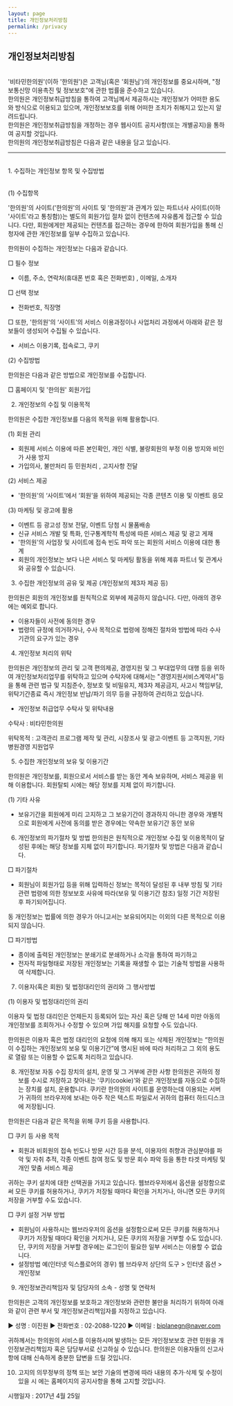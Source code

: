 ```yaml
---
layout: page
title: 개인정보처리방침
permalink: /privacy
---
```


<h2 class="content-heading">
  <strong>개인정보처리방침</strong>
</h2>

<p style="white-space:pre-line">
  '비타민한의원'(이하 '한의원')은 고객님(혹은 '회원님')의 개인정보를 중요시하며, "정보통신망 이용촉진 및 정보보호"에 관한 법률을 준수하고 있습니다.
  한의원은 개인정보취급방침을 통하여 고객님께서 제공하시는 개인정보가 어떠한 용도와 방식으로 이용되고 있으며, 개인정보보호를 위해 어떠한 조치가 취해지고 있는지 알려드립니다. 
  한의원은 개인정보취급방침을 개정하는 경우 웹사이트 공지사항(또는 개별공지)을 통하여 공지할 것입니다.
  한의원의 개인정보취급방침은 다음과 같은 내용을 담고 있습니다. 
</p>

<hr>

<p style="white-space:pre-line">
  1. 수집하는 개인정보 항목 및 수집방법

  (1) 수집항목 

  '한의원'의 사이트('한의원'의 사이트 및 '한의원'과 관계가 있는 파트너사 사이트(이하 '사이트'라고 통칭함))는 별도의 회원가입 절차 없이 컨텐츠에 자유롭게 접근할 수 있습니다. 다만, 회원에게만 제공되는 컨텐츠를 접근하는 경우에 한하여 회원가입을 통해 신청자에 관한 개인정보를 일부 수집하고 있습니다. 

  한의원이 수집하는 개인정보는 다음과 같습니다. 

  □ 필수 정보
  - 이름, 주소, 연락처(휴대폰 번호 혹은 전화번호) , 이메일, 소개자

  □ 선택 정보
  - 전화번호, 직장명

  □ 또한, '한의원'의 ‘사이트’의 서비스 이용과정이나 사업처리 과정에서 아래와 같은 정보들이 생성되어 수집될 수 있습니다.
  - 서비스 이용기록, 접속로그, 쿠키 

  (2) 수집방법 

  한의원은 다음과 같은 방법으로 개인정보를 수집합니다. 

  □ 홈페이지 및 '한의원' 회원가입 

  2. 개인정보의 수집 및 이용목적

  한의원은 수집한 개인정보를 다음의 목적을 위해 활용합니다. 

  (1) 회원 관리
  - 회원제 서비스 이용에 따른 본인확인, 개인 식별, 불량회원의 부정 이용 방지와 비인가 사용 방지
  - 가입의사, 불만처리 등 민원처리 , 고지사항 전달 

  (2) 서비스 제공
  - '한의원'의 ‘사이트’에서 ‘회원’을 위하여 제공되는 각종 콘텐츠 이용 및 이벤트 응모 

  (3) 마케팅 및 광고에 활용
  - 이벤트 등 광고성 정보 전달, 이벤트 당첨 시 물품배송
  - 신규 서비스 개발 및 특화, 인구통계학적 특성에 따른 서비스 제공 및 광고 게재
  - '한의원'의 사업장 및 사이트에 접속 빈도 파악 또는 회원의 서비스 이용에 대한 통계 
  - 회원의 개인정보는 보다 나은 서비스 및 마케팅 활동을 위해 제휴 파트너 및 관계사와 공유할 수 있습니다.

  3. 수집한 개인정보의 공유 및 제공 (개인정보의 제3자 제공 등)

  한의원은 회원의 개인정보를 원칙적으로 외부에 제공하지 않습니다. 다만, 아래의 경우에는 예외로 합니다. 

  - 이용자들이 사전에 동의한 경우
  - 법령의 규정에 의거하거나, 수사 목적으로 법령에 정해진 절차와 방법에 따라 수사기관의 요구가 있는 경우 

  4. 개인정보 처리의 위탁

  한의원은 개인정보의 관리 및 고객 편의제공, 경영지원 및 그 부대업무의 대행 등을 위하여 개인정보처리업무를 위탁하고 
  있으며 수탁자에 대해서는 "경영지원서비스계약서"등을 통해 관련 법규 및 지침준수, 정보호 및 비밀유지, 제3자 제공금지, 
  사고시 책임부담, 위탁기간종료 즉시 개인정보 반납/파기 의무 등을 규정하여 관리하고 있습니다.

  - 개인정보 취급업무 수탁사 및 위탁내용

  수탁사 : 비타민한의원

  위탁목적 : 고객관리 프로그램 제작 및 관리, 시장조사 및 광고·이벤트 등 고객지원, 기타 병원경영 지원업무

  5. 수집한 개인정보의 보유 및 이용기간 

  한의원은 개인정보를, 회원으로서 서비스를 받는 동안 계속 보유하며, 서비스 제공을 위해 이용합니다. 회원탈퇴 시에는 해당 정보를 지체 없이 파기합니다. 

  (1) 기타 사유 

  - 보유기간을 회원에게 미리 고지하고 그 보유기간이 경과하지 아니한 경우와 개별적으로 회원에게 사전에 동의를 받은 경우에는 약속한 보유기간 동안 보유 

  6. 개인정보의 파기절차 및 방법
  한의원은 원칙적으로 개인정보 수집 및 이용목적이 달성된 후에는 해당 정보를 지체 없이 파기합니다. 파기절차 및 방법은 다음과 같습니다. 

  □ 파기절차
  - 회원님이 회원가입 등을 위해 입력하신 정보는 목적이 달성된 후 내부 방침 및 기타 관련 법령에 의한 정보보호 사유에 따라(보유 및 이용기간 참조) 일정 기간 저장된 후 파기되어집니다.

  동 개인정보는 법률에 의한 경우가 아니고서는 보유되어지는 이외의 다른 목적으로 이용되지 않습니다. 

  □ 파기방법
  - 종이에 출력된 개인정보는 분쇄기로 분쇄하거나 소각을 통하여 파기하고
  - 전자적 파일형태로 저장된 개인정보는 기록을 재생할 수 없는 기술적 방법을 사용하여 삭제합니다.

  7. 이용자(혹은 회원) 및 법정대리인의 권리와 그 행사방법

  (1) 이용자 및 법정대리인의 권리 

  이용자 및 법정 대리인은 언제든지 등록되어 있는 자신 혹은 당해 만 14세 미만 아동의 개인정보를 조회하거나 수정할 수 있으며 가입 해지를 요청할 수도 있습니다. 

  한의원은 이용자 혹은 법정 대리인의 요청에 의해 해지 또는 삭제된 개인정보는 “한의원이 수집하는 개인정보의 보유 및 이용기간”에 명시된 바에 따라 처리하고 그 외의 용도로 열람 또는 이용할 수 없도록 처리하고 있습니다. 

  8. 개인정보 자동 수집 장치의 설치, 운영 및 그 거부에 관한 사항
  한의원은 귀하의 정보를 수시로 저장하고 찾아내는 ‘쿠키(cookie)’와 같은 개인정보를 자동으로 수집하는 장치를 설치, 운용합니다. 쿠키란 한의원의 사이트를 운영하는데 이용되는 서버가 
  귀하의 브라우저에 보내는 아주 작은 텍스트 파일로서 귀하의 컴퓨터 하드디스크에 저장됩니다. 

  한의원은 다음과 같은 목적을 위해 쿠키 등을 사용합니다. 

  □ 쿠키 등 사용 목적
  - 회원과 비회원의 접속 빈도나 방문 시간 등을 분석, 이용자의 취향과 관심분야를 파악 및 자취 추적, 각종 이벤트 참여 정도 및 방문 회수 파악 등을 통한 타겟 마케팅 및 개인 맞춤 서비스 제공 

  귀하는 쿠키 설치에 대한 선택권을 가지고 있습니다. 웹브라우저에서 옵션을 설정함으로써 모든 쿠키를 허용하거나, 쿠키가 저장될 때마다 확인을 거치거나, 아니면 모든 쿠키의 저장을 거부할 수도 있습니다. 

  □ 쿠키 설정 거부 방법
  - 회원님이 사용하시는 웹브라우저의 옵션을 설정함으로써 모든 쿠키를 허용하거나 쿠키가 저장될 때마다 확인을 거치거나, 모든 쿠키의 저장을 거부할 수도 있습니다. 
  단, 쿠키의 저장을 거부할 경우에는 로그인이 필요한 일부 서비스는 이용할 수 없습니다.
  - 설정방법 예(인터넷 익스플로어의 경우)
  웹 브라우저 상단의 도구 > 인터넷 옵션 > 개인정보 

  9. 개인정보관리책임자 및 담당자의 소속 - 성명 및 연락처

  한의원은 고객의 개인정보를 보호하고 개인정보와 관련한 불만을 처리하기 위하여 아래와 같이 관련 부서 및 개인정보관리책임자를 지정하고 있습니다. 

  ▶ 성명 : 이진원
  ▶ 전화번호 : 02-2088-1220
  ▶ 이메일 : biplanegn@naver.com

  귀하께서는 한의원의 서비스를 이용하시며 발생하는 모든 개인정보보호 관련 민원을 개인정보관리책임자 혹은 담당부서로 신고하실 수 있습니다. 한의원은 이용자들의 신고사항에 대해 신속하게 충분한 답변을 드릴 것입니다. 

  10. 고지의 의무정부의 정책 또는 보안 기술의 변경에 따라 내용의 추가·삭제 및 수정이 있을 시 에는 홈페이지의 공지사항을 통해 고지할 것입니다.

  시행일자 : 2017년 4월 25일
</p>
